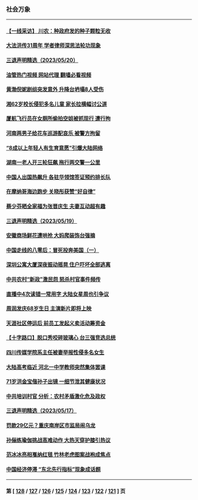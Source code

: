 ### 社会万象
---
#### [【一线采访】 川农：种政府发的种子颗粒无收](../../pages/ncid282/n14001343.md?05220445) 
#### [大法洪传31周年 学者律师深思法轮功现象](../../pages/ncid282/n14001261.md?05220445) 
#### [三退声明精选（2023/05/20）](../../pages/ncid282/n14001249.md?05220445) 
#### [油管热门视频 网站代理 翻墙必看视频](http://138.2.39.72:81/youtube.html?epic-marker?05220445)
#### [黄渤倪妮剧组突发意外 升降台坍塌8人受伤](../../pages/ncid282/n14001187.md?05220445) 
#### [湘62岁校长侵犯多名儿童 家长拉横幅讨公道](../../pages/ncid282/n14001026.md?05220445) 
#### [厦航飞行员在女厕所偷拍空姐被抓现行 遭行拘](../../pages/ncid282/n14001056.md?05220445) 
#### [河南两男子给花车巡游配哀乐 被警方拘留](../../pages/ncid282/n14001035.md?05220445) 
#### [“8成以上年轻人有生育意愿”引爆大陆网络](../../pages/ncid282/n14001023.md?05220445) 
#### [湖南一老人开三轮狂飙 拖行两交警一公里](../../pages/ncid282/n14000929.md?05220445) 
#### [中国人出国热飙升 各驻华领馆签证预约排长队](../../pages/ncid282/n14000801.md?05220445) 
#### [在摩纳哥海边跑步 关晓彤获赞“好自律”](../../pages/ncid282/n14000586.md?05220445) 
#### [蔡少芬晒全家福为张晋庆生 夫妻互动超有趣](../../pages/ncid282/n14000491.md?05220445) 
#### [三退声明精选（2023/05/19）](../../pages/ncid282/n14000569.md?05220445) 
#### [安徽商场鲜花遭哄抢 大妈爬装饰台强摘](../../pages/ncid282/n14000449.md?05220445) 
#### [中国走线的八零后：冒死投奔美国（一）](../../pages/ncid282/n14000184.md?05220445) 
#### [深圳公寓大厦深夜振动摇晃 住户吓坏全部逃离](../../pages/ncid282/n14000239.md?05220445) 
#### [中共农村“新政”激民怨 怒杀村官事件频传](../../pages/ncid282/n13999858.md?05220445) 
#### [直播中4次读错一常用字 大陆女星周也引争议](../../pages/ncid282/n13999910.md?05220445) 
#### [周润发庆68岁生日 主演新片即将上映](../../pages/ncid282/n13999809.md?05220445) 
#### [天涯社区停运后 前员工发起义卖活动筹资金](../../pages/ncid282/n13999800.md?05220445) 
#### [【十字路口】脱口秀咬碎玻璃心 台三强竞选总统](../../pages/ncid282/n13999626.md?05220445) 
#### [四川传媒学院系主任被妻举报性侵多名女生](../../pages/ncid282/n13999770.md?05220445) 
#### [大陆高考临近 河北一中学教师突然集体罢课](../../pages/ncid282/n13999584.md?05220445) 
#### [71岁洪金宝偕孙子出镜 一细节泄其健康状况](../../pages/ncid282/n13999223.md?05220445) 
#### [中共培训村官 分析：农村矛盾激化危及政权](../../pages/ncid282/n13999293.md?05220445) 
#### [三退声明精选（2023/05/17）](../../pages/ncid282/n13999312.md?05220445) 
#### [罚款29亿元？重庆南岸区市监局闹乌龙](../../pages/ncid282/n13999172.md?05220445) 
#### [孙俪练瑜伽挑战高难动作 大热天穿护膝引热议](../../pages/ncid282/n13999073.md?05220445) 
#### [范冰冰亮相戛纳红毯 竹林老虎图案战袍成焦点](../../pages/ncid282/n13999136.md?05220445) 
#### [中国经济停滞 “东北先行指标”现象成话题](../../pages/ncid282/n13999085.md?05220445) 

---
#### 第 [ [128](./128.md?05220445) / [127](./127.md?05220445) / [126](./126.md?05220445) / [125](./125.md?05220445) / [124](./124.md?05220445) / [123](./123.md?05220445) / [122](./122.md?05220445) / [121](./121.md?05220445) ] 页
